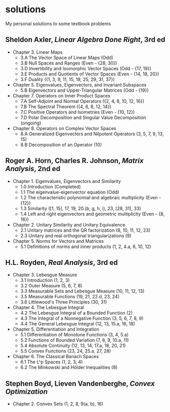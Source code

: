 # solutions
My personal solutions to some textbook problems

## Sheldon Axler, *Linear Algebra Done Right*, 3rd ed

* Chapter 3. Linear Maps
  * 3.A The Vector Space of Linear Maps (Odd)
  * 3.B Null Spaces and Ranges (Even - {28, 30})
  * 3.D Invertibility and Isomorphic Vector Spaces (Odd - {17, 19})
  * 3.E Products and Quotients of Vector Spaces (Even - {14, 18, 20})
  * 3.F Duality ({1, 3, 9, 11, 15, 19, 25, 29, 31, 37})
* Chapter 5. Eigenvalues, Eigenvectors, and Invariant Subspaces
  * 5.B Eigenvectors and Upper-Triangular Matrices (Odd - {19})
* Chapter 7. Operators on Inner Product Spaces
  * 7.A Self-Adjoint and Normal Operators ({2, 4, 8, 10, 12, 16})
  * 7.B The Spectral Theorem ({4, 6, 8, 12, 14})
  * 7.C Positive Operators and Isometries (Even - {10, 12})
  * 7.D Polar Decomposition and Singular Value Decomposition (ongoing)
* Chapter 8. Operators on Complex Vector Spaces
  * 8.A Generalized Eigenvectors and Nilpotent Operators (3, 5, 7, 9, 13, 15)
  * 8.B Decomposition of an Operator (10)


## Roger A. Horn, Charles R. Johnson, *Matrix Analysis*, 2nd ed

* Chapter 1. Eigenvalues, Eigenvectors and Similarity
  * 1.0 Introduction (Completed)
  * 1.1 The eigenvalue-eigenvector equation (Odd)
  * 1.2 The characteristic polynomial and algebraic multiplicity (Even - {12})
  * 1.3 Similarity ([1, 15], 17, 19, 20.(b, g, h, i), 23, [28, 31], 33)
  * 1.4 Left and right eigenvectors and geometric multiplicity (Even - {8, 16})
* Chapter 2. Unitary Similarity and Unitary Equivalence
  * 2.1 Unitary matrices and the QR factorization (8, 10, 11, 12, 23)
  * 2.3 Unitary and real orthogonal triangularizations (9)
* Chapter 5. Norms for Vectors and Matrices
  * 5.1 Definitions of norms and inner products (1, 2, 4.a, 6, 10, 12)

## H.L. Royden, *Real Analysis*, 3rd ed

* Chapter 3. Lebesgue Measure
  * 3.1 Introduction (1, 2, 3)
  * 3.2 Outer Measure (5, 6, 7, 8)
  * 3.3 Measurable Sets and Lebesgue Measure (10, 11, 12, 13)
  * 3.5 Measurable Functions (19, 21, 22.d, 23, 24)
  * 3.6 Littlewood's Three Principles (30, 31)
* Chapter 4. The Lebesgue Integral
  * 4.2 The Lebesgue Integral of a Bounded Function (2)
  * 4.3 The Integral of a Nonnegative Function (3, 5, 6, 7, 8, 9)
  * 4.4 The General Lebesgue Integral (12, 13, 15.a, 16, 18)
* Chapter 5. Differentiation and Integration
  * 5.1 Differentiation of Monotone Functions (3, 4, 5.a)
  * 5.2 Functions of Bounded Variation (7, 8, 9, 10.a, 11)
  * 5.4 Absolute Continuity (12, 13, 14, 17.a, 18, 20, 21)
  * 5.5 Convex Functions (23, 24, 25.a, 27, 28)
* Chapter 6. The Classical Banach Spaces
  * 6.1 The L^p Spaces (1, 2, 3, 4)
  * 6.2 The Minkowski and Hölder Inequalities (8)

## Stephen Boyd, Lieven Vandenberghe, *Convex Optimization*
* Chapter 2. Convex Sets (1, 2, 8, 9(a, b), 16)
